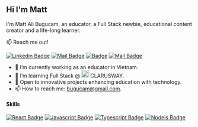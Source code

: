 ## Hi I'm Matt

I'm Matt Ali Bugucam, an educator, a Full Stack newbie, educational content creator and a life-long learner.

:mailbox: Reach me out!

[![Linkedin Badge](https://img.shields.io/badge/-MattAliBugucam-0e76a8?style=flat&labelColor=0e76a8&logo=linkedin&logoColor=white)](https://www.linkedin.com/in/mattalibugucam/) [![Mail Badge](https://img.shields.io/badge/-bugucam-c0392b?style=flat&labelColor=c0392b&logo=gmail&logoColor=white)](mailto:bugucam@gmail.com) [![Badge](https://img.shields.io/badge/Homepage-mabgcm.com-brightgreen)](https://www.mabgcm.com) [![Mail Badge](https://img.shields.io/badge/-TeacherTech-e74c3c?style=flat&labelColor=e74c3c&logo=youtube&logoColor=white)](https://www.youtube.com/channel/UCp916DkUotcxQToeMXlAq4A)


- 🔭 I’m currently working as an educator in Vietnam.
- 🔭 I’m learning Full Stack @ <img src="https://yt3.ggpht.com/9G9SnKyyUUHgnyWHdYT1T8Rg00I-zbs1BE-5p0D-rlWNR422iC6-Mvuz3c3mzt0adhsOpjKeays=s900-c-k-c0x00ffffff-no-rj" height="20px" alt="hi"> CLARUSWAY.
- 🤔 Open to innovative projects enhancing education with technology.
- 📫 How to reach me: bugucam@gmail.com.

#### Skills


[![React Badge](https://img.shields.io/badge/-React-61DBFB?style=for-the-badge&labelColor=black&logo=react&logoColor=61DBFB)](#) [![Javascript Badge](https://img.shields.io/badge/-Javascript-F0DB4F?style=for-the-badge&labelColor=black&logo=javascript&logoColor=F0DB4F)](#) [![Typescript Badge](https://img.shields.io/badge/-Typescript-007acc?style=for-the-badge&labelColor=black&logo=typescript&logoColor=007acc)](#) [![Nodejs Badge](https://img.shields.io/badge/-Nodejs-3C873A?style=for-the-badge&labelColor=black&logo=node.js&logoColor=3C873A)](#)
